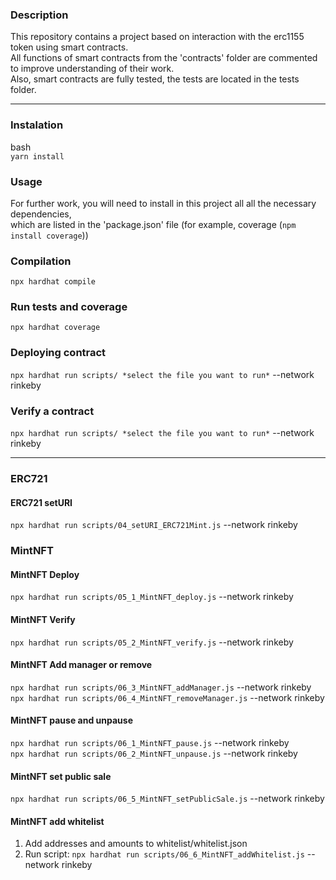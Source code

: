 ### Description

This repository contains a project based on interaction with the erc1155 token using smart contracts.  
All functions of smart contracts from the 'contracts' folder are commented to improve understanding of their work.  
Also, smart contracts are fully tested, the tests are located in the tests folder. 

***

### Instalation

bash  
```yarn install```

### Usage

For further work, you will need to install in this project all all the necessary dependencies,  
which are listed in the 'package.json' file (for example, coverage (```npm install coverage```))

### Compilation

```npx hardhat compile```

### Run tests and coverage 

```npx hardhat coverage```

### Deploying contract

```npx hardhat run scripts/ *select the file you want to run*``` 
--network rinkeby

### Verify a contract

```npx hardhat run scripts/ *select the file you want to run*``` 
--network rinkeby

***

### ERC721
#### ERC721 setURI
```npx hardhat run scripts/04_setURI_ERC721Mint.js``` --network rinkeby

### MintNFT
#### MintNFT Deploy
```npx hardhat run scripts/05_1_MintNFT_deploy.js``` --network rinkeby

#### MintNFT Verify
```npx hardhat run scripts/05_2_MintNFT_verify.js``` --network rinkeby

#### MintNFT Add manager or remove
```npx hardhat run scripts/06_3_MintNFT_addManager.js``` --network rinkeby  
```npx hardhat run scripts/06_4_MintNFT_removeManager.js``` --network rinkeby

#### MintNFT pause and unpause
```npx hardhat run scripts/06_1_MintNFT_pause.js``` --network rinkeby  
```npx hardhat run scripts/06_2_MintNFT_unpause.js``` --network rinkeby

#### MintNFT set public sale
```npx hardhat run scripts/06_5_MintNFT_setPublicSale.js``` --network rinkeby

#### MintNFT add whitelist
1. Add addresses and amounts to whitelist/whitelist.json
2. Run script:
```npx hardhat run scripts/06_6_MintNFT_addWhitelist.js``` --network rinkeby
